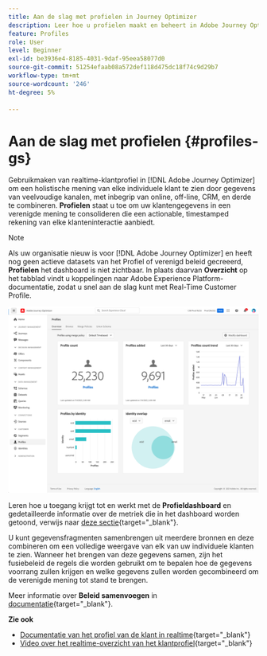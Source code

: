 ```yaml
---
title: Aan de slag met profielen in Journey Optimizer
description: Leer hoe u profielen maakt en beheert in Adobe Journey Optimizer
feature: Profiles
role: User
level: Beginner
exl-id: be3936e4-8185-4031-9daf-95eea58077d0
source-git-commit: 51254efaab08a572def118d475dc18f74c9d29b7
workflow-type: tm+mt
source-wordcount: '246'
ht-degree: 5%

---
```


# Aan de slag met profielen {#profiles-gs}

Gebruikmaken van realtime-klantprofiel in [!DNL Adobe Journey Optimizer] om een holistische mening van elke individuele klant te zien door gegevens van veelvoudige kanalen, met inbegrip van online, off-line, CRM, en derde te combineren. **Profielen** staat u toe om uw klantengegevens in een verenigde mening te consolideren die een actionable, timestamped rekening van elke klanteninteractie aanbiedt.

>[!NOTE]
>
>Als uw organisatie nieuw is voor [!DNL Adobe Journey Optimizer] en heeft nog geen actieve datasets van het Profiel of verenigd beleid gecreeerd, **Profielen** het dashboard is niet zichtbaar. In plaats daarvan **Overzicht** op het tabblad vindt u koppelingen naar Adobe Experience Platform-documentatie, zodat u snel aan de slag kunt met Real-Time Customer Profile.

![](../assets/profiles-home.png)

Leren hoe u toegang krijgt tot en werkt met de **Profieldashboard** en gedetailleerde informatie over de metriek die in het dashboard worden getoond, verwijs naar [deze sectie](https://experienceleague.adobe.com/docs/experience-platform/profile/ui/user-guide.html){target=&quot;_blank&quot;}.

U kunt gegevensfragmenten samenbrengen uit meerdere bronnen en deze combineren om een volledige weergave van elk van uw individuele klanten te zien. Wanneer het brengen van deze gegevens samen, zijn het fusiebeleid de regels die worden gebruikt om te bepalen hoe de gegevens voorrang zullen krijgen en welke gegevens zullen worden gecombineerd om de verenigde mening tot stand te brengen.

Meer informatie over **Beleid samenvoegen** in [documentatie](https://experienceleague.adobe.com/docs/experience-platform/profile/merge-policies/ui-guide.html){target=&quot;_blank&quot;}.

**Zie ook**

* [Documentatie van het profiel van de klant in realtime](https://experienceleague.adobe.com/docs/experience-platform/query/home.html?lang=nl){target=&quot;_blank&quot;}
* [Video over het realtime-overzicht van het klantprofiel](https://experienceleague.adobe.com/docs/experience-platform/profile/home.html?lang=nl){target=&quot;_blank&quot;}
